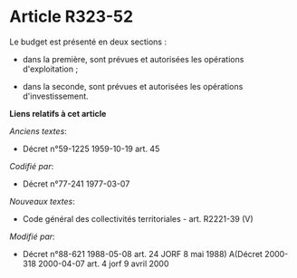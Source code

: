 # Article R323-52

Le budget est présenté en deux sections :

- dans la première, sont prévues et autorisées les opérations d'exploitation ;

- dans la seconde, sont prévues et autorisées les opérations d'investissement.

**Liens relatifs à cet article**

_Anciens textes_:

  - Décret n°59-1225 1959-10-19 art. 45

_Codifié par_:

  - Décret n°77-241 1977-03-07

_Nouveaux textes_:

  - Code général des collectivités territoriales - art. R2221-39 (V)

_Modifié par_:

  - Décret n°88-621 1988-05-08 art. 24 JORF 8 mai 1988) A(Décret 2000-318 2000-04-07 art. 4 jorf 9 avril 2000
